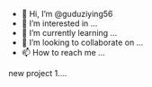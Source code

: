 - 👋 Hi, I’m @guduziying56
- 👀 I’m interested in ...
- 🌱 I’m currently learning ...
- 💞️ I’m looking to collaborate on ...
- 📫 How to reach me ...

<!---
guduziying56/guduziying56 is a ✨ special ✨ repository because its `README.md` (this file) appears on your GitHub profile.
You can click the Preview link to take a look at your changes.
--->new project 1....


